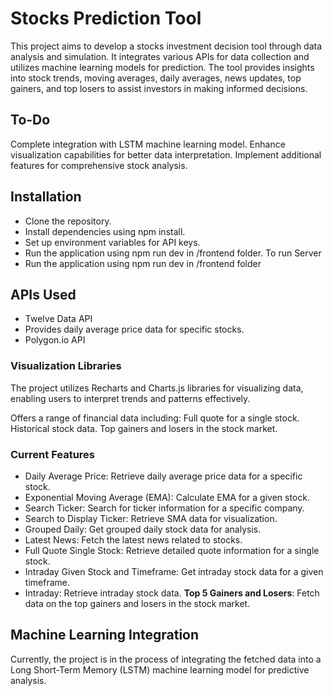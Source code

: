 # Stocks Prediction Tool
This project aims to develop a stocks investment decision tool through data analysis and simulation. It integrates various APIs for data collection and utilizes machine learning models for prediction. The tool provides insights into stock trends, moving averages, daily averages, news updates, top gainers, and top losers to assist investors in making informed decisions.

## To-Do
Complete integration with LSTM machine learning model.
Enhance visualization capabilities for better data interpretation.
Implement additional features for comprehensive stock analysis.

## Installation
- Clone the repository.
- Install dependencies using npm install.
- Set up environment variables for API keys.
- Run the application using npm run dev in /frontend folder.
To run Server
- Run the application using npm run dev in /frontend folder

## APIs Used
- Twelve Data API
- Provides daily average price data for specific stocks.
- Polygon.io API

### Visualization Libraries
The project utilizes Recharts and Charts.js libraries for visualizing data, enabling users to interpret trends and patterns effectively.

Offers a range of financial data including:
Full quote for a single stock.
Historical stock data.
Top gainers and losers in the stock market.
### Current Features
- Daily Average Price: Retrieve daily average price data for a specific stock.
- Exponential Moving Average (EMA): Calculate EMA for a given stock.
- Search Ticker: Search for ticker information for a specific company.
- Search to Display Ticker: Retrieve SMA data for visualization.
- Grouped Daily: Get grouped daily stock data for analysis.
- Latest News: Fetch the latest news related to stocks.
- Full Quote Single Stock: Retrieve detailed quote information for a single stock.
- Intraday Given Stock and Timeframe: Get intraday stock data for a given timeframe.
- Intraday: Retrieve intraday stock data.
**Top 5 Gainers and Losers**: Fetch data on the top gainers and losers in the stock market.

## Machine Learning Integration
Currently, the project is in the process of integrating the fetched data into a Long Short-Term Memory (LSTM) machine learning model for predictive analysis.



